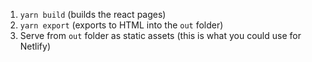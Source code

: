 1. `yarn build` (builds the react pages)
2. `yarn export` (exports to HTML into the `out` folder)
3. Serve from `out` folder as static assets (this is what you could use for Netlify)
